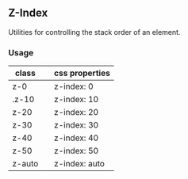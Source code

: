 ## Z-Index

Utilities for controlling the stack order of an element.

### Usage

| class |  | css properties |
|---|---|---|
| z-0 |  | z-index: 0 |
| .z-10 |  | z-index: 10 |
| z-20 |  | z-index: 20 |
| z-30 |  | z-index: 30 |
| z-40 |  | z-index: 40 |
| z-50 |  | z-index: 50 |
| z-auto |  | z-index: auto |
